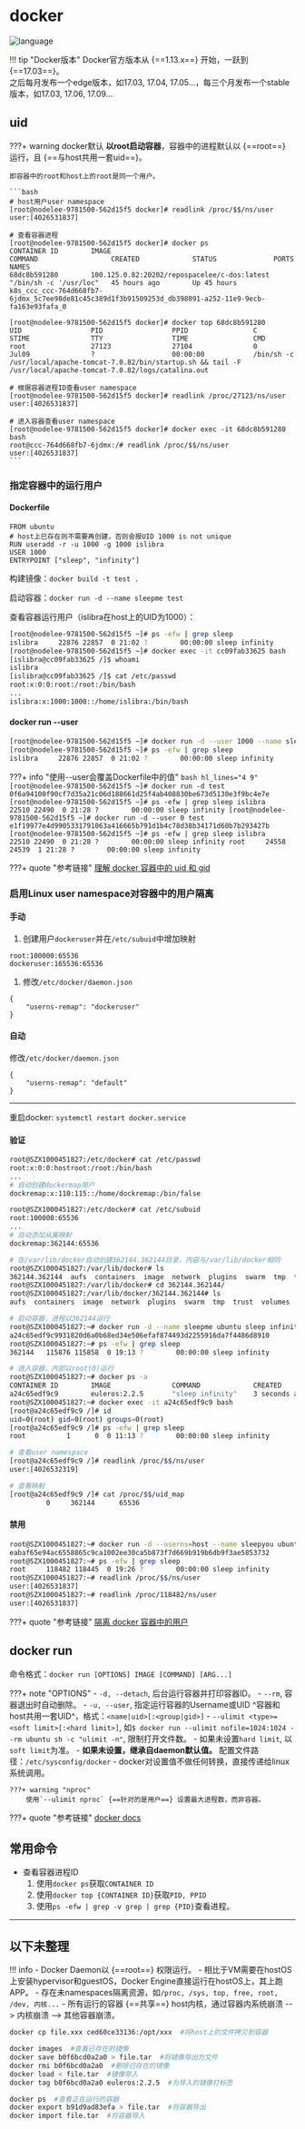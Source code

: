 # docker

![language](https://img.shields.io/badge/language-Go-brightgreen.svg)

!!! tip "Docker版本"
    Docker官方版本从 {==1.13.x==} 开始，一跃到 {==17.03==}。  
    之后每月发布一个edge版本，如17.03, 17.04, 17.05...，每三个月发布一个stable版本，如17.03, 17.06, 17.09...

## uid

???+ warning
    docker默认 **以root启动容器**，容器中的进程默认以 {==root==} 运行，且 {==与host共用一套uid==}。

    即容器中的root和host上的root是同一个用户。

    ```bash
    # host用户user namespace
    [root@nodelee-9781500-562d15f5 docker]# readlink /proc/$$/ns/user
    user:[4026531837]

    # 查看容器进程
    [root@nodelee-9781500-562d15f5 docker]# docker ps
    CONTAINER ID        IMAGE                                                    COMMAND                  CREATED             STATUS              PORTS               NAMES
    68dc8b591280        100.125.0.82:20202/repospacelee/c-dos:latest             "/bin/sh -c '/usr/loc"   45 hours ago        Up 45 hours                             k8s_ccc_ccc-764d668fb7-6jdmx_5c7ee98de81c45c389d1f3b91509253d_db398091-a252-11e9-9ecb-fa163e93fafa_0

    [root@nodelee-9781500-562d15f5 docker]# docker top 68dc8b591280
    UID                 PID                 PPID                C                   STIME               TTY                 TIME                CMD
    root                27123               27104               0                   Jul09               ?                   00:00:00            /bin/sh -c /usr/local/apache-tomcat-7.0.82/bin/startup.sh && tail -F /usr/local/apache-tomcat-7.0.82/logs/catalina.out

    # 根据容器进程ID查看user namespace
    [root@nodelee-9781500-562d15f5 docker]# readlink /proc/27123/ns/user
    user:[4026531837]

    # 进入容器查看user namespace
    [root@nodelee-9781500-562d15f5 docker]# docker exec -it 68dc8b591280 bash
    root@ccc-764d668fb7-6jdmx:/# readlink /proc/$$/ns/user
    user:[4026531837]
    ```


### 指定容器中的运行用户

#### Dockerfile

```
FROM ubuntu
# host上已存在则不需要再创建，否则会报UID 1000 is not unique
RUN useradd -r -u 1000 -g 1000 islibra
USER 1000
ENTRYPOINT ["sleep", "infinity"]
```

构建镜像：`docker build -t test .`

启动容器：`docker run -d --name sleepme test`

查看容器运行用户（islibra在host上的UID为1000）：  
```bash
[root@nodelee-9781500-562d15f5 ~]# ps -efw | grep sleep
islibra     22876 22857  0 21:02 ?        00:00:00 sleep infinity
[root@nodelee-9781500-562d15f5 ~]# docker exec -it cc09fab33625 bash
[islibra@cc09fab33625 /]$ whoami
islibra
[islibra@cc09fab33625 /]$ cat /etc/passwd
root:x:0:0:root:/root:/bin/bash
...
islibra:x:1000:1000::/home/islibra:/bin/bash
```

#### docker run --user

```bash
[root@nodelee-9781500-562d15f5 ~]# docker run -d --user 1000 --name sleepme ubuntu sleep infinity
[root@nodelee-9781500-562d15f5 ~]# ps -efw | grep sleep
islibra     22876 22857  0 21:02 ?        00:00:00 sleep infinity
```

???+ info "使用--user会覆盖Dockerfile中的值"
    ```bash hl_lines="4 9"
    [root@nodelee-9781500-562d15f5 ~]# docker run -d test
    0f6a94100f90cf7d35a21c06d188661d25f4ab408830be673d5130e3f9bc4e7e
    [root@nodelee-9781500-562d15f5 ~]# ps -efw | grep sleep
    islibra     22510 22490  0 21:28 ?        00:00:00 sleep infinity
    [root@nodelee-9781500-562d15f5 ~]# docker run -d --user 0 test
    e1f19977e4d9905331791063a416665b791d1b4c78d38b34171d60b7b293427b
    [root@nodelee-9781500-562d15f5 ~]# ps -efw | grep sleep
    islibra     22510 22490  0 21:28 ?        00:00:00 sleep infinity
    root     24558 24539  1 21:28 ?        00:00:00 sleep infinity
    ```


???+ quote "参考链接"
    [理解 docker 容器中的 uid 和 gid](https://www.cnblogs.com/sparkdev/p/9614164.html)


### 启用Linux user namespace对容器中的用户隔离

#### 手动

1. 创建用户`dockeruser`并在`/etc/subuid`中增加映射  
```
root:100000:65536
dockeruser:165536:65536
```
1. 修改`/etc/docker/daemon.json`  
```
{
    "userns-remap": "dockeruser"
}
```

#### 自动

修改`/etc/docker/daemon.json`  
```
{
    "userns-remap": "default"
}
```

---

重启docker: `systemctl restart docker.service`

#### 验证

```bash hl_lines="5 11 15 18 24 34 38 42"
root@SZX1000451827:/etc/docker# cat /etc/passwd
root:x:0:0:hostroot:/root:/bin/bash
...
# 自动创建dockermap用户
dockremap:x:110:115::/home/dockremap:/bin/false

root@SZX1000451827:/etc/docker# cat /etc/subuid
root:100000:65536
...
# 自动添加从属映射
dockremap:362144:65536

# 在/var/lib/docker自动创建362144.362144目录，内容与/var/lib/docker相同
root@SZX1000451827:/var/lib/docker# ls
362144.362144  aufs  containers  image  network  plugins  swarm  tmp  trust  volumes
root@SZX1000451827:/var/lib/docker# cd 362144.362144/
root@SZX1000451827:/var/lib/docker/362144.362144# ls
aufs  containers  image  network  plugins  swarm  tmp  trust  volumes

# 启动容器，进程以362144运行
root@SZX1000451827:~# docker run -d --name sleepme ubuntu sleep infinity
a24c65edf9c9931820d6a0b68ed34e506efaf874493d2255916da7f4486d8910
root@SZX1000451827:~# ps -efw | grep sleep
362144   115876 115858  0 19:13 ?        00:00:00 sleep infinity

# 进入容器，内部以root(0)运行
root@SZX1000451827:~# docker ps -a
CONTAINER ID        IMAGE               COMMAND             CREATED             STATUS              PORTS               NAMES
a24c65edf9c9        euleros:2.2.5       "sleep infinity"    3 seconds ago       Up 2 seconds                            sleepme
root@SZX1000451827:~# docker exec -it a24c65edf9c9 bash
[root@a24c65edf9c9 /]# id
uid=0(root) gid=0(root) groups=0(root)
[root@a24c65edf9c9 /]# ps -efw | grep sleep
root          1      0  0 11:13 ?        00:00:00 sleep infinity

# 查看user namespace
[root@a24c65edf9c9 /]# readlink /proc/$$/ns/user
user:[4026532319]

# 查看映射
[root@a24c65edf9c9 /]# cat /proc/$$/uid_map
         0     362144      65536
```

#### 禁用

```bash
root@SZX1000451827:~# docker run -d --userns=host --name sleepyou ubuntu sleep infinity
eabaf65e94ac6558865c9ca1002ee30ca5b873f7d669b919b6db9f3ae5853732
root@SZX1000451827:~# ps -efw | grep sleep
root     118482 118445  0 19:26 ?        00:00:00 sleep infinity
root@SZX1000451827:~# readlink /proc/$$/ns/user
user:[4026531837]
root@SZX1000451827:~# readlink /proc/118482/ns/user
user:[4026531837]
```


???+ quote "参考链接"
    [隔离 docker 容器中的用户](https://www.cnblogs.com/sparkdev/p/9614326.html)


## docker run

命令格式：`docker run [OPTIONS] IMAGE [COMMAND] [ARG...]`

???+ note "OPTIONS"
    - `-d, --detach`, 后台运行容器并打印容器ID。
    - `--rm`, 容器退出时自动删除。
    - `-u, --user`, 指定运行容器的Username或UID ^容器和host共用一套UID^，格式：`<name|uid>[:<group|gid>]`
    - `--ulimit <type>=<soft limit>[:<hard limit>]`, 如`$ docker run --ulimit nofile=1024:1024 --rm ubuntu sh -c "ulimit -n"`, 限制打开文件数。
        - 如果未设置`hard limit`, 以`soft limit`为准。
        - **如果未设置，继承自daemon默认值。** 配置文件路径：`/etc/sysconfig/docker`
        - docker对设置值不做任何转换，直接传递给linux系统调用。

    ???+ warning "nproc"
        使用`--ulimit nproc` {==针对的是用户==} 设置最大进程数，而非容器。

???+ quote "参考链接"
    [docker docs](https://docs.docker.com/engine/reference/commandline/run/)


## 常用命令

- 查看容器进程ID
    1. 使用`docker ps`获取`CONTAINER ID`
    1. 使用`docker top {CONTAINER ID}`获取`PID, PPID`
    1. 使用`ps -efw | grep -v grep | grep {PID}`查看进程。


---
以下未整理
---

!!! info
    - Docker Daemon以 {==root==} 权限运行。
    - 相比于VM需要在hostOS上安装hypervisor和guestOS，Docker Engine直接运行在hostOS上，其上跑APP。
    - 存在未namespaces隔离资源，如`/proc, /sys, top, free, root, /dev, 内核...`
    - 所有运行的容器 {==共享==} host内核，通过容器内系统崩溃 --> 内核崩溃 --> 其他容器崩溃。


```bash
docker cp file.xxx ced60ce33136:/opt/xxx  #将host上的文件拷贝到容器

docker images  #查看已存在的镜像
docker save b0f6bcd0a2a0 > file.tar  #将镜像导出为文件
docker rmi b0f6bcd0a2a0  #删除已存在的镜像
docker load < file.tar  #镜像导入
docker tag b0f6bcd0a2a0 euleros:2.2.5  #为导入的镜像打标签

docker ps  #查看正在运行的容器
docker export b91d9ad83efa > file.tar  #将容器导出
docker import file.tar  #将容器导入
```
